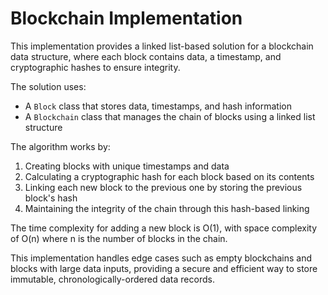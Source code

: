 # Blockchain Implementation

This implementation provides a linked list-based solution for a blockchain data structure, where each block contains data, a timestamp, and cryptographic hashes to ensure integrity.

The solution uses:

- A `Block` class that stores data, timestamps, and hash information
- A `Blockchain` class that manages the chain of blocks using a linked list structure

The algorithm works by:

1. Creating blocks with unique timestamps and data
2. Calculating a cryptographic hash for each block based on its contents
3. Linking each new block to the previous one by storing the previous block's hash
4. Maintaining the integrity of the chain through this hash-based linking

The time complexity for adding a new block is O(1), with space complexity of O(n) where n is the number of blocks in the chain.

This implementation handles edge cases such as empty blockchains and blocks with large data inputs, providing a secure and efficient way to store immutable, chronologically-ordered data records.

